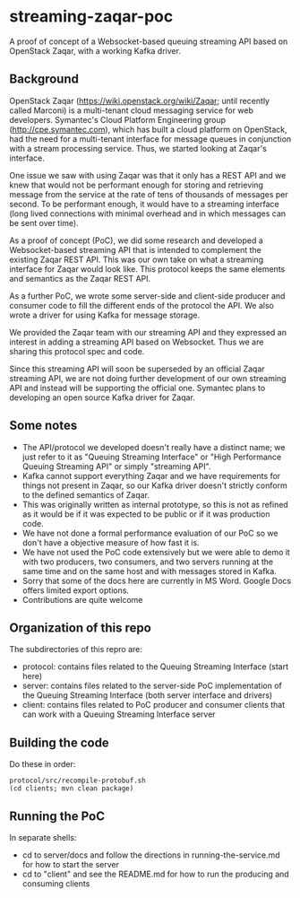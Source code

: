 streaming-zaqar-poc
===================

A proof of concept of a Websocket-based queuing streaming API based on OpenStack Zaqar, with a working Kafka driver.

## Background

OpenStack Zaqar (https://wiki.openstack.org/wiki/Zaqar; until recently called Marconi) is a multi-tenant cloud messaging service for web developers.  Symantec's Cloud Platform Engineering group (http://cpe.symantec.com), which has built a cloud platform on OpenStack, had the need for a multi-tenant interface for message queues in conjunction with a stream processing service.  Thus, we started looking at Zaqar's interface.

One issue we saw with using Zaqar was that it only has a REST API and we knew that would not be performant enough for storing and retrieving message from the service at the rate of tens of thousands of messages per second.  To be performant enough, it would have to a streaming interface (long lived connections with minimal overhead and in which messages can be sent over time).

As a proof of concept (PoC), we did some research and developed a Websocket-based streaming API that is intended to complement the existing Zaqar REST API.  This was our own take on what a streaming interface for Zaqar would look like.  This protocol keeps the same elements and semantics as the Zaqar REST API.

As a further PoC, we wrote some server-side and client-side producer and consumer code to fill the different ends of the protocol the API.  We also wrote a driver for using Kafka for message storage.

We provided the Zaqar team with our streaming API and they expressed an interest in adding a streaming API based on Websocket.  Thus we are sharing this protocol spec and code.

Since this streaming API will soon be superseded by an official Zaqar streaming API, we are not doing further development of our own streaming API and instead will be supporting the official one.  Symantec plans to developing an open source Kafka driver for Zaqar.

## Some notes

*  The API/protocol we developed doesn't really have a distinct name; we just refer to it as "Queuing Streaming Interface" or "High Performance Queuing Streaming API" or simply "streaming API".
* Kafka cannot support everything Zaqar and we have requirements for things not present in Zaqar, so our Kafka driver doesn't strictly conform to the defined semantics of Zaqar.
* This was originally written as internal prototype, so this is not as refined as it would be if it was expected to be public or if it was production code.
* We have not done a formal performance evaluation of our PoC so we don't have a objective measure of how fast it is.
* We have not used the PoC code extensively but we were able to demo it with two producers, two consumers, and two servers running at the same time and on the same host and with messages stored in Kafka.
* Sorry that some of the docs here are currently in MS Word.  Google Docs offers limited export options.
* Contributions are quite welcome

## Organization of this repo

The subdirectories of this repro are:
* protocol: contains files related to the Queuing Streaming Interface (start here)
* server: contains files related to the server-side PoC implementation of the Queuing Streaming Interface (both server interface and drivers)
* client: contains files related to PoC producer and consumer clients that can work with a Queuing Streaming Interface server

## Building the code

Do these in order:
```shell
protocol/src/recompile-protobuf.sh
(cd clients; mvn clean package)
```

## Running the PoC

In separate shells:
* cd to server/docs and follow the directions in running-the-service.md for how to start the server
* cd to "client" and see the README.md for how to run the producing and consuming clients
